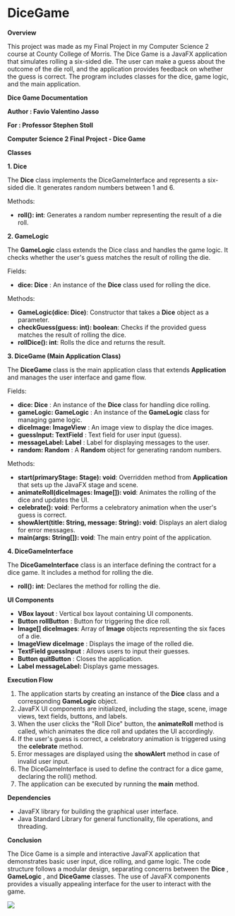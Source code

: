 # DiceGame
**Overview**

This project was made as my Final Project in my Computer Science 2 course at County College of Morris. The Dice Game is a JavaFX application that simulates rolling a six-sided die. The user can make a guess about the outcome of the die roll, and the application provides feedback on whether the guess is correct. The program includes classes for the dice, game logic, and the main application.

**Dice Game Documentation**

**Author : Favio Valentino Jasso**

**For : Professor Stephen Stoll**

**Computer Science 2 Final Project - Dice Game**


**Classes**

**1. Dice**

The **Dice** class implements the DiceGameInterface and represents a six-sided die. It generates random numbers between 1 and 6.

Methods:

- **roll(): int**: Generates a random number representing the result of a die roll.

**2. GameLogic**

The **GameLogic** class extends the Dice class and handles the game logic. It checks whether the user's guess matches the result of rolling the die.

Fields:

- **dice: Dice** : An instance of the **Dice** class used for rolling the dice.

Methods:

- **GameLogic(dice: Dice)**: Constructor that takes a **Dice** object as a parameter.
- **checkGuess(guess: int): boolean**: Checks if the provided guess matches the result of rolling the dice.
- **rollDice(): int**: Rolls the dice and returns the result.

**3. DiceGame (Main Application Class)**

The **DiceGame** class is the main application class that extends **Application** and manages the user interface and game flow.

Fields:

- **dice: Dice** : An instance of the **Dice** class for handling dice rolling.
- **gameLogic: GameLogic** : An instance of the **GameLogic** class for managing game logic.
- **diceImage: ImageView** : An image view to display the dice images.
- **guessInput: TextField** : Text field for user input (guess).
- **messageLabel: Label** : Label for displaying messages to the user.
- **random: Random** : A **Random** object for generating random numbers.

Methods:

- **start(primaryStage: Stage): void**: Overridden method from **Application** that sets up the JavaFX stage and scene.
- **animateRoll(diceImages: Image[]): void**: Animates the rolling of the dice and updates the UI.
- **celebrate(): void**: Performs a celebratory animation when the user's guess is correct.
- **showAlert(title: String, message: String): void**: Displays an alert dialog for error messages.
- **main(args: String[]): void**: The main entry point of the application.

**4. DiceGameInterface**

The **DiceGameInterface** class is an interface defining the contract for a dice game. It includes a method for rolling the die.

- **roll(): int**: Declares the method for rolling the die.

**UI Components**

- **VBox layout** : Vertical box layout containing UI components.
- **Button rollButton** : Button for triggering the dice roll.
- **Image[] diceImages**: Array of **Image** objects representing the six faces of a die.
- **ImageView diceImage** : Displays the image of the rolled die.
- **TextField guessInput** : Allows users to input their guesses.
- **Button quitButton** : Closes the application.
- **Label messageLabel:** Displays game messages.

**Execution Flow**

1. The application starts by creating an instance of the **Dice** class and a corresponding **GameLogic** object.
2. JavaFX UI components are initialized, including the stage, scene, image views, text fields, buttons, and labels.
3. When the user clicks the "Roll Dice" button, the **animateRoll** method is called, which animates the dice roll and updates the UI accordingly.
4. If the user's guess is correct, a celebratory animation is triggered using the **celebrate** method.
5. Error messages are displayed using the **showAlert** method in case of invalid user input.
6. The DiceGameInterface is used to define the contract for a dice game, declaring the roll() method.
7. The application can be executed by running the **main** method.

**Dependencies**

- JavaFX library for building the graphical user interface.
- Java Standard Library for general functionality, file operations, and threading.

**Conclusion**

The Dice Game is a simple and interactive JavaFX application that demonstrates basic user input, dice rolling, and game logic. The code structure follows a modular design, separating concerns between the **Dice** , **GameLogic** , and **DiceGame** classes. The use of JavaFX components provides a visually appealing interface for the user to interact with the game.

![](RackMultipart20231222-1-nke4x6_html_92774c971b786a48.png)
